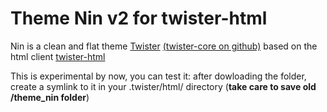 Theme Nin v2 for twister-html
=============================

Nin is a clean and flat theme [Twister](http://twister.net.co) [(twister-core on github)](https://github.com/miguelfreitas/twister-core) based on the html client [twister-html](https://github.com/miguelfreitas/twister-html)

This is experimental by now, you can test it: after dowloading the folder, create a symlink to it in your .twister/html/ directory (**take care to save old /theme_nin folder**)
